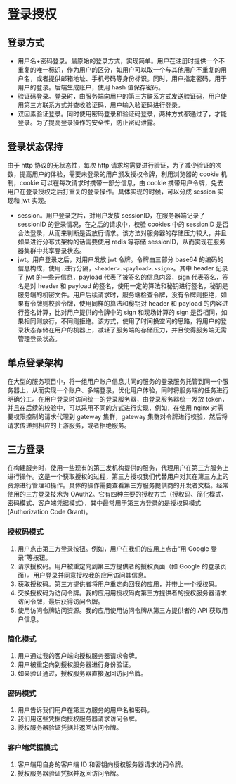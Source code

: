 # 登录授权

## 登录方式
- 用户名+密码登录。最原始的登录方式，实现简单。用户在注册时提供一个不重复的唯一标识，作为用户的区分，如用户可以取一个与其他用户不重复的用户名，或者提供邮箱地址、手机号码等身份标识。同时，用户指定密码，用于用户的登录。后端生成账户，使用 hash 值保存密码。
- 验证码登录。登录时，由服务端向用户的第三方联系方式发送验证码，用户使用第三方联系方式并查收验证码，用户输入验证码进行登录。
- 双因素验证登录。同时使用密码登录和验证码登录，两种方式都通过了，才能登录。为了提高登录操作的安全性，防止密码泄露。

## 登录状态保持
由于 http 协议的无状态性，每次 http 请求均需要进行验证，为了减少验证的次数，提高用户的体验，需要未登录的用户颁发授权令牌，利用浏览器的 cookie 机制，cookie 可以在每次请求时携带一部分信息，由 cookie 携带用户令牌，免去用户在登录授权之后打重复的登录操作。具体实现的时候，可以分成 session 实现和 jwt 实现。

- session。用户登录之后，对用户发放 sessionID，在服务器端记录了 sessionID 的登录情况，在之后的请求中，校验 cookies 中的 sessionID 是否合法登录，从而来判断是否放行请求。该方法对服务器的存储压力较大，并且如果进行分布式架构的话需要使用 redis 等存储 sessionID，从而实现在服务器集群中共享登录状态。
- jwt。用户登录之后，对用户发放 jwt 令牌。令牌由三部分 base64 的编码的信息构成，使用`.`进行分隔，`<header>.<payload>.<sign>`。其中 header 记录了 jwt 的一些元信息，payload 代表了被签名的信息内容，sign 代表签名，签名是对 header 和 payload 的签名，使用一定的算法和秘钥进行签名，秘钥是服务端的机密文件。用户后续请求时，服务端检查令牌，没有令牌则拒绝，如果有令牌则校验令牌，使用同样的算法和秘钥对 header 和 payload 的内容进行签名计算，比对用户提供的令牌中的 sign 和现场计算的 sign 是否相同，如果相同则放行，不同则拒绝。该方式，使用了时间换空间的思路，将用户的登录状态存储在用户的机器上，减轻了服务端的存储压力，并且使得服务端无需管理登录状态。

## 单点登录架构
在大型的服务项目中，将一组用户账户信息共同的服务的登录服务托管到同一个服务器上，从而实现一个账户、多端登录，优化用户体验，同时将服务端的任务进行明确分工。在用户登录时访问统一的登录服务器，由登录服务器统一发放 token，并且在后续的校验中，可以采用不同的方式进行实现，例如，在使用 nginx 对需要权限控制的请求代理到 gateway 集群，gateway 集群对令牌进行校验，然后将请求传递到相应的上游服务，或者拒绝服务。

## 三方登录
在构建服务时，使用一些现有的第三发机构提供的服务，代理用户在第三方服务上进行操作。这是一个获取授权的过程，第三方授权我们代替用户对其在第三方上的资源进行管理和操作。具体的操作需要查看第三方服务提供商的开发者文档。经常使用的三方登录技术为 OAuth2。它有四种主要的授权方式（授权码、简化模式、密码模式、客户端凭据模式），其中最常用于第三方登录的是授权码模式(Authorization Code Grant)。

### 授权码模式
1. 用户点击第三方登录按钮。例如，用户在我们的应用上点击“用 Google 登录”等按钮。
2. 请求授权码。用户被重定向到第三方提供者的授权页面（如 Google 的登录页面）。用户登录并同意授权我的应用访问其信息。
3. 获取授权码。第三方提供者将用户重定向回我的应用，并带上一个授权码。
4. 交换授权码为访问令牌。我的应用用授权码向第三方提供者的授权服务器请求访问令牌，最后获得访问令牌。
5. 使用访问令牌访问资源。我的应用使用访问令牌从第三方提供者的 API 获取用户信息。

### 简化模式
1. 用户通过我的客户端向授权服务器请求令牌。
2. 用户被重定向到授权服务器进行身份验证。
3. 如果验证通过，授权服务器直接返回访问令牌。

### 密码模式
1. 用户告诉我们用户在第三方服务的用户名和密码。
2. 我们用这些凭据向授权服务器请求访问令牌。
3. 授权服务器验证凭据并返回访问令牌。

### 客户端凭据模式
1. 客户端用自身的客户端 ID 和密钥向授权服务器请求访问令牌。
2. 授权服务器验证凭据并返回访问令牌。
